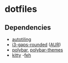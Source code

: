 # dotfiles

## Dependencies
- [autotiling](https://github.com/nwg-piotr/autotiling)
- [i3-gaps-rounded](https://github.com/resloved/i3) ([AUR](https://aur.archlinux.org/packages/i3-gaps-rounded-git/))
- [polybar](https://github.com/polybar/polybar), [polybar-themes](https://github.com/adi1090x/polybar-themes)
- [kitty](https://github.com/kovidgoyal/kitty)
-[feh](https://github.com/derf/feh)
